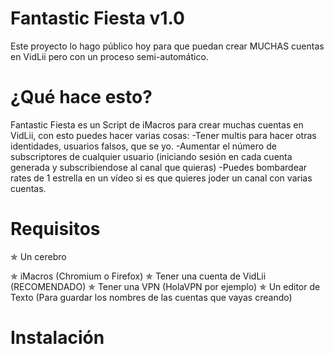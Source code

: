 # Fantastic Fiesta v1.0
Este proyecto lo hago público hoy para que puedan crear MUCHAS cuentas en VidLii pero con un proceso semi-automático.

# ¿Qué hace esto?
Fantastic Fiesta es un Script de iMacros para crear muchas cuentas en VidLii, con esto puedes hacer varias cosas:
-Tener multis para hacer otras identidades, usuarios falsos, que se yo.
-Aumentar el número de subscriptores de cualquier usuario (iniciando sesión en cada cuenta generada y subscribiendose al canal que quieras)
-Puedes bombardear rates de 1 estrella en un vídeo si es que quieres joder un canal con varias cuentas. 

# Requisitos

✯ Un cerebro 

✯ iMacros (Chromium o Firefox)
✯ Tener una cuenta de VidLii (RECOMENDADO)
✯ Tener una VPN (HolaVPN por ejemplo)
✯ Un editor de Texto (Para guardar los nombres de las cuentas que vayas creando)


# Instalación


